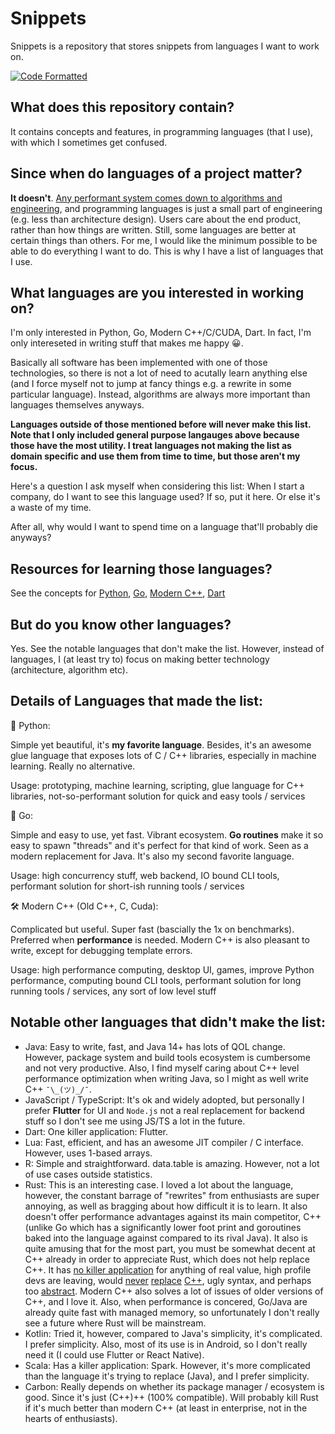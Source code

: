 # Snippets

Snippets is a repository that stores snippets from languages I want to work on.

[![Code Formatted](https://github.com/rentruewang/quirks/actions/workflows/format.yaml/badge.svg)](https://github.com/rentruewang/quirks/actions/workflows/format.yaml)

## What does this repository contain?

It contains concepts and features, in programming languages (that I use), with which I sometimes get confused.

## Since when do languages of a project matter?

**It doesn't**. [Any performant system comes down to algorithms and engineering](https://stackoverflow.com/a/4911818), and programming languages is just a small part of engineering (e.g. less than architecture design). Users care about the end product, rather than how things are written. Still, some languages are better at certain things than others. For me, I would like the minimum possible to be able to do everything I want to do. This is why I have a list of languages that I use.

## What languages are you interested in working on?

I'm only interested in Python, Go, Modern C++/C/CUDA, Dart. In fact, I'm only intereseted in writing stuff that makes me happy 😀.

Basically all software has been implemented with one of those technologies, so there is not a lot of need to acutally learn anything else (and I force myself not to jump at fancy things e.g. a rewrite in some particular language). Instead, algorithms are always more important than languages themselves anyways.

**Languages outside of those mentioned before will never make this list. Note that I only included general purpose langauges above because those have the most utility. I treat languages not making the list as domain specific and use them from time to time, but those aren't my focus.**

Here's a question I ask myself when considering this list: When I start a company, do I want to see this language used? If so, put it here. Or else it's a waste of my time.

After all, why would I want to spend time on a language that'll probably die anyways?

## Resources for learning those languages?

See the concepts for [Python](./python/README.md), [Go](./go/README.md), [Modern C++](./cxx/README.md), [Dart](./dart/README.md)

## But do you know other languages?

Yes. See the notable languages that don't make the list. However, instead of languages, I (at least try to) focus on making better technology (architecture, algorithm etc).

## Details of Languages that made the list:

🐍 Python:

Simple yet beautiful, it's **my favorite language**. Besides, it's an awesome glue language that exposes lots of C / C++ libraries, especially in machine learning. Really no alternative.

Usage: prototyping, machine learning, scripting, glue language for C++ libraries, not-so-performant solution for quick and easy tools / services

🦫 Go:

Simple and easy to use, yet fast. Vibrant ecosystem. **Go routines** make it so easy to spawn "threads" and it's perfect for that kind of work. Seen as a modern replacement for Java. It's also my second favorite language.

Usage: high concurrency stuff, web backend, IO bound CLI tools, performant solution for short-ish running tools / services

🛠️ Modern C++ (Old C++, C, Cuda):

Complicated but useful. Super fast (bascially the 1x on benchmarks). Preferred when **performance** is needed. Modern C++ is also pleasant to write, except for debugging template errors.

Usage: high performance computing, desktop UI, games, improve Python performance, computing bound CLI tools, performant solution for long running tools / services, any sort of low level stuff


## Notable other languages that didn't make the list:

- Java: Easy to write, fast, and Java 14+ has lots of QOL change. However, package system and build tools ecosystem is cumbersome and not very productive. Also, I find myself caring about C++ level performance optimization when writing Java, so I might as well write C++ `¯\_(ツ)_/¯`.
- JavaScript / TypeScript: It's ok and widely adopted, but personally I prefer **Flutter** for UI and `Node.js` not a real replacement for backend stuff so I don't see me using JS/TS a lot in the future.
- Dart: One killer application: Flutter.
- Lua: Fast, efficient, and has an awesome JIT compiler / C interface. However, uses 1-based arrays.
- R: Simple and straightforward. data.table is amazing. However, not a lot of use cases outside statistics.
- Rust: This is an interesting case. I loved a lot about the language, however, the constant barrage of "rewrites" from enthusiasts are super annoying, as well as bragging about how difficult it is to learn. It also doesn't offer performance advantages against its main competitor, C++ (unlike Go which has a significantly lower foot print and goroutines baked into the language against compared to its rival Java). It also is quite amusing that for the most part, you must be somewhat decent at C++ already in order to appreciate Rust, which does not help replace C++. It has [no killer application](https://www.reddit.com/r/programmingcirclejerk/comments/hdqdjd/rust_is_the_wrong_solution_for_almost_everything/) for anything of real value, high profile devs are leaving, would [never](https://www.quora.com/Will-Rust-replace-C++) [replace](https://news.ycombinator.com/item?id=29905917) [C++](https://www.reddit.com/r/rust/comments/12xgxfa/comment/jhjbtep/), ugly syntax, and perhaps too [abstract](https://www.reddit.com/r/CUDA/comments/ns8mi1/comment/h0l17rw/). Modern C++ also solves a lot of issues of older versions of C++, and I love it. Also, when performance is concered, Go/Java are already quite fast with managed memory, so unfortunately I don't really see a future where Rust will be mainstream.
- Kotlin: Tried it, however, compared to Java's simplicity, it's complicated. I prefer simplicity. Also, most of its use is in Android, so I don't really need it (I could use Flutter or React Native).
- Scala: Has a killer application: Spark. However, it's more complicated than the language it's trying to replace (Java), and I prefer simplicity.
- Carbon: Really depends on whether its package manager / ecosystem is good. Since it's just (C++)++ (100% compatible). Will probably kill Rust if it's much better than modern C++ (at least in enterprise, not in the hearts of enthusiasts).
